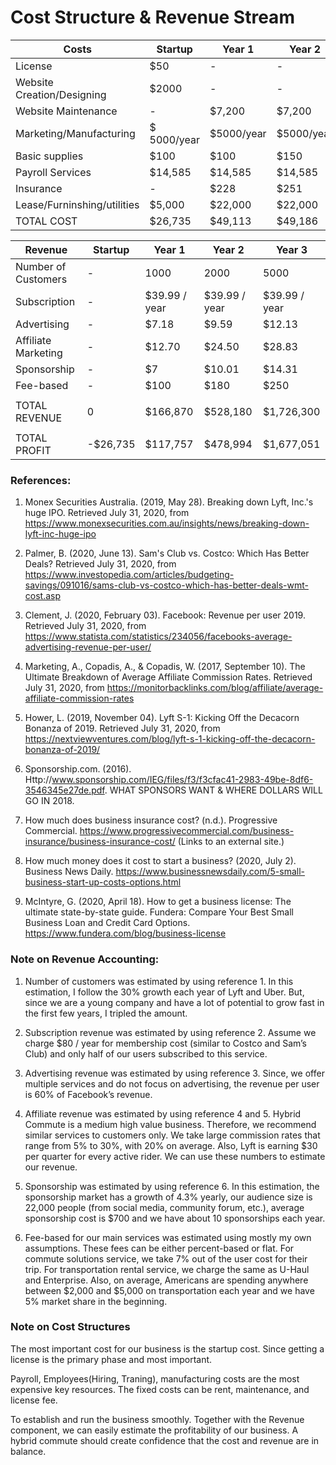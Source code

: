 # Cost Structure & Revenue Stream


| Costs | Startup | Year 1 | Year 2 | Year 3 |
|---|---|---|---|---|
|License| $50 | - | - | - |
|Website Creation/Designing | $2000 | - | - | - |
|Website Maintenance| - | $7,200 | $7,200 | $7,200 |
|Marketing/Manufacturing | $ 5000/year | $5000/year | $5000/year | $5000/year |
|Basic supplies | $100 | $100 | $150 | $200 |
|Payroll Services| $14,585| $14,585 | $14,585 | $14,585 |
|Insurance| - | $228 | $251 | $264 |
|Lease/Furninshing/utilities| $5,000 | $22,000 | $22,000 | $22,000 |
|TOTAL COST | $26,735 | $49,113 | $49,186 | $49,249 | 


| **Revenue** |Startup | Year 1 | Year 2 | Year 3 |
|---|---|---|---|---|
|Number of Customers | - | 1000 | 2000 | 5000 |
|Subscription | - | $39.99 / year | $39.99 / year | $39.99 / year |
|Advertising | - | $7.18 | $9.59 | $12.13 |
|Affiliate Marketing | - | $12.70 | $24.50 | $28.83 |
|Sponsorship | - | $7 | $10.01 | $14.31 |
|Fee-based | - | $100 | $180 | $250 |
| | | | | |
| TOTAL REVENUE | 0 | $166,870 | $528,180 | $1,726,300 |
| | | | | |
| TOTAL PROFIT | -$26,735 | $117,757 | $478,994 | $1,677,051 |


### References:
1. Monex Securities Australia. (2019, May 28). Breaking down Lyft, Inc.'s huge IPO. Retrieved July 31, 2020, from https://www.monexsecurities.com.au/insights/news/breaking-down-lyft-inc-huge-ipo

2. Palmer, B. (2020, June 13). Sam's Club vs. Costco: Which Has Better Deals? Retrieved July 31, 2020, from https://www.investopedia.com/articles/budgeting-savings/091016/sams-club-vs-costco-which-has-better-deals-wmt-cost.asp

3. Clement, J. (2020, February 03). Facebook: Revenue per user 2019. Retrieved July 31, 2020, from https://www.statista.com/statistics/234056/facebooks-average-advertising-revenue-per-user/

4. Marketing, A., Copadis, A., &amp; Copadis, W. (2017, September 10). The Ultimate Breakdown of Average Affiliate Commission Rates. Retrieved July 31, 2020, from https://monitorbacklinks.com/blog/affiliate/average-affiliate-commission-rates

5. Hower, L. (2019, November 04). Lyft S-1: Kicking Off the Decacorn Bonanza of 2019. Retrieved July 31, 2020, from https://nextviewventures.com/blog/lyft-s-1-kicking-off-the-decacorn-bonanza-of-2019/

6. Sponsorship.com. (2016). Http://www.sponsorship.com/IEG/files/f3/f3cfac41-2983-49be-8df6-3546345e27de.pdf. WHAT SPONSORS WANT &amp; WHERE DOLLARS WILL GO IN 2018.

7. How much does business insurance cost? (n.d.). Progressive Commercial. https://www.progressivecommercial.com/business-insurance/business-insurance-cost/ (Links to an external site.)

8. How much money does it cost to start a business? (2020, July 2). Business News Daily. https://www.businessnewsdaily.com/5-small-business-start-up-costs-options.html

9. McIntyre, G. (2020, April 18). How to get a business license: The ultimate state-by-state guide. Fundera: Compare Your Best Small Business Loan and Credit Card Options. https://www.fundera.com/blog/business-license
     


### Note on Revenue Accounting:
1. Number of customers was estimated by using reference 1. In this estimation, I follow the 30% growth each year of Lyft and Uber. But, since we are a young company and have a lot of potential to grow fast in the first few years, I tripled the amount.

2. Subscription revenue was estimated by using reference 2. Assume we charge $80 / year for membership cost (similar to Costco and Sam’s Club) and only half of our users subscribed to this service.

3. Advertising revenue was estimated by using reference 3. Since, we offer multiple services and do not focus on advertising, the revenue per user is 60% of Facebook’s revenue.

4. Affiliate revenue was estimated by using reference 4 and 5. Hybrid Commute is a medium high value business. Therefore, we recommend similar services to customers only. We take large commission rates that range from 5% to 30%, with 20% on average. Also, Lyft is earning $30 per quarter for every active rider. We can use these numbers to estimate our revenue.

5. Sponsorship was estimated by using reference 6. In this estimation, the sponsorship market has a growth of 4.3% yearly, our audience size is 22,000 people (from social media, community forum, etc.), average sponsorship cost is $700 and we have about 10 sponsorships each year.

6. Fee-based for our main services was estimated using mostly my own assumptions. These fees can be either percent-based or flat. For commute solutions service, we take 7% out of the user cost for their trip. For transportation rental service, we charge the same as U-Haul and Enterprise. Also, on average, Americans are spending anywhere between $2,000 and $5,000 on transportation each year and we have 5% market share in the beginning.

### Note on Cost Structures

The most important cost for our business is the startup cost. Since getting a license is the primary phase and most important.

Payroll, Employees(Hiring, Traning), manufacturing costs are the most expensive key resources.  The fixed costs can be rent, maintenance, and license fee.

To establish and run the business smoothly. Together with the Revenue component, we can easily estimate the profitability of our business. A hybrid commute should create confidence that the cost and revenue are in balance.
